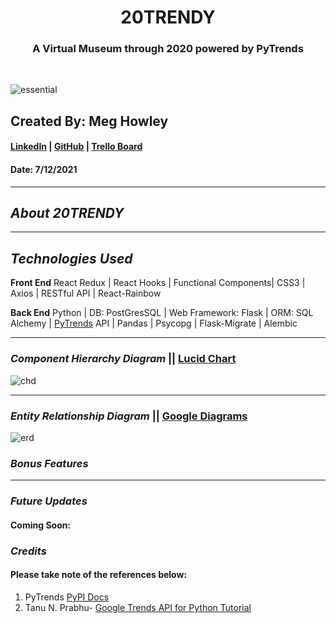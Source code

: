 <h1 align="center">20TRENDY</h1>

<h3 align="center">A Virtual Museum through 2020 powered by PyTrends</h3>

<br />

![essential](https://i.imgur.com/03RDM55.png)

## Created By: Meg Howley

#### [LinkedIn](https://www.linkedin.com/in/megan-l-howley-4b568199/) | [GitHub](https://github.com/meglhowley) | [Trello Board](https://trello.com/b/iw7heovO/20trendy)

#### Date: 7/12/2021

---

## _About 20TRENDY_

---

## _Technologies Used_

**Front End** React Redux | React Hooks | Functional Components| CSS3 | Axios | RESTful API | React-Rainbow
<br />

**Back End**
Python | DB: PostGresSQL | Web Framework: Flask | ORM: SQL Alchemy | [PyTrends](https://pypi.org/project/pytrends/) API | Pandas | Psycopg | Flask-Migrate | Alembic

---

### _Component Hierarchy Diagram_ || [Lucid Chart](https://lucid.app/lucidchart/c25b7264-131d-4c18-b0ac-cf05a2aed61f/edit?beaconFlowId=863746CA6A2CAF06&invitationId=inv_84a0b470-9c1c-4680-ac9c-a3648c2b4356&page=0_0#)

![chd](https://i.imgur.com/jlkyHY7.png)

---

### _Entity Relationship Diagram_ || [Google Diagrams](https://app.diagrams.net/#G1-0-_e6lKrx407kz1lDi36ua93f4MonAV)

![erd](https://i.imgur.com/KCAKTuD.png)

### _Bonus Features_

---

### _Future Updates_

#### Coming Soon:

### _Credits_

#### Please take note of the references below:

1. PyTrends [PyPI Docs](https://pypi.org/project/pytrends/)
2. Tanu N. Prabhu- [Google Trends API for Python Tutorial](https://towardsdatascience.com/google-trends-api-for-python-a84bc25db88f)

####
